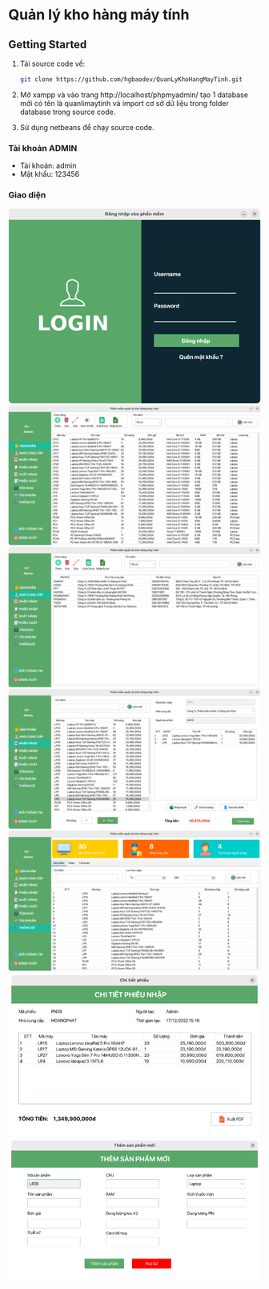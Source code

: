 
# Quản lý kho hàng máy tính

## Getting Started

1. Tải source code về:

   ```bash
   git clone https://github.com/hgbaodev/QuanLyKhoHangMayTinh.git
   ```
2. Mở xampp và vào trang http://localhost/phpmyadmin/ tạo 1 database mới có tên là quanlimaytinh và import cơ sở dữ liệu trong folder database trong source code.

3. Sử dụng netbeans để chạy source code.

### Tài khoản ADMIN
- Tài khoản: admin
- Mật khẩu: 123456

### Giao diện 
![Alt text](./img/login.png)
![Alt text](./img/sanpham.png)
![Alt text](./img/nhacungcap.png)
![Alt text](./img/nhaphang.png)
![Alt text](./img/thongke.png)
![Alt text](./img/chitietphieu.png)
![Alt text](./img/themsanpham.png)
